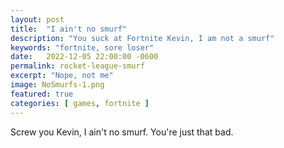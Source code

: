 ```yaml
---
layout: post
title:  "I ain't no smurf"
description: "You suck at Fortnite Kevin, I am not a smurf"
keywords: "fortnite, sore loser"
date:   2022-12-05 22:00:00 -0600
permalink: rocket-league-smurf
excerpt: "Nope, not me"
image: NoSmurfs-1.png
featured: true
categories: [ games, fortnite ]
---
```


Screw you Kevin, I ain't no smurf. You're just that bad. 